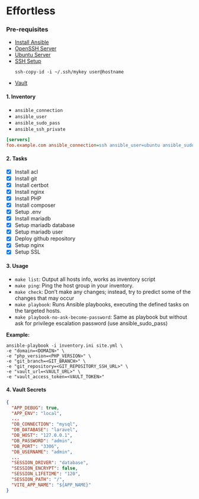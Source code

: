 # Effortless

### Pre-requisites
- [Install Ansible](https://docs.ansible.com/ansible/latest/installation_guide/intro_installation.html#installing-and-upgrading-ansible)
- [OpenSSH Server](https://ubuntu.com/server/docs/service-openssh)
- [Ubuntu Server](https://ubuntu.com/download/server)
- [SSH Setup](https://docs.github.com/en/authentication/connecting-to-github-with-ssh/generating-a-new-ssh-key-and-adding-it-to-the-ssh-agent)
    ```shell
    ssh-copy-id -i ~/.ssh/mykey user@hostname
    ```
- [Vault](https://www.vaultproject.io/)

#### 1. Inventory
- `ansible_connection`
- `ansible_user`
- `ansible_sudo_pass`
- `ansible_ssh_private`

```ini
[servers]
foo.example.com ansible_connection=ssh ansible_user=ubuntu ansible_sudo_pass=ubuntu ansible_ssh_private=~/.ssh/id_ed25519 ansible_ssh_common_args='-o ForwardAgent=yes'
```

#### 2. Tasks
- [X] Install acl
- [X] Install git
- [X] Install certbot
- [X] Install nginx
- [X] Install PHP
- [X] Install composer
- [X] Setup .env
- [X] Install mariadb
- [X] Setup mariadb database
- [X] Setup mariadb user
- [X] Deploy github repository
- [X] Setup nginx
- [X] Setup SSL

#### 3. Usage
- `make list`: Output all hosts info, works as inventory script
- `make ping`: Ping the host group in your inventory.
- `make check`: Don’t make any changes; instead, try to predict some of the changes that may occur
- `make playbook`: Runs Ansible playbooks, executing the defined tasks on the targeted hosts.
- `make playbook-no-ask-become-password`: Same as playbook but without ask for privilege escalation password (use ansible_sudo_pass)

**Example:**
```shell
ansible-playbook -i inventory.ini site.yml \
-e "domain=<DOMAIN>" \
-e "php_version=<PHP_VERSION>" \
-e "git_branch=<GIT_BRANCH>" \
-e "git_repository=<GIT_REPOSITORY_SSH_URL>" \
-e "vault_url=<VAULT_URL>" \
-e "vault_access_token=<VAULT_TOKEN>"
```

#### 4. Vault Secrets

```json
{
  "APP_DEBUG": true,
  "APP_ENV": "local",
  ...
  "DB_CONNECTION": "mysql",
  "DB_DATABASE": "laravel",
  "DB_HOST": "127.0.0.1",
  "DB_PASSWORD": "admin",
  "DB_PORT": "3306",
  "DB_USERNAME": "admin",
  ...
  "SESSION_DRIVER": "database",
  "SESSION_ENCRYPT": false,
  "SESSION_LIFETIME": "120",
  "SESSION_PATH": "/",
  "VITE_APP_NAME": "${APP_NAME}"
}
```
